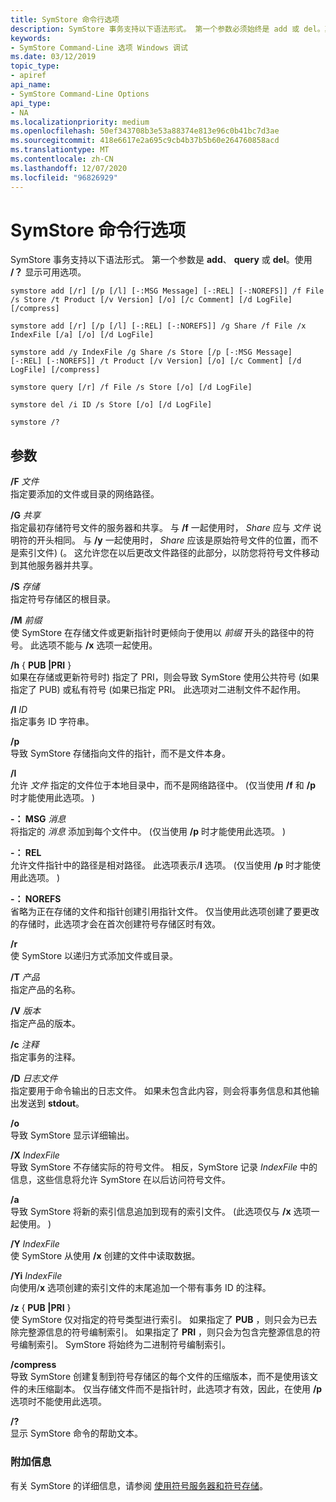 ```yaml
---
title: SymStore 命令行选项
description: SymStore 事务支持以下语法形式。 第一个参数必须始终是 add 或 del。其他参数的顺序为重要。
keywords:
- SymStore Command-Line 选项 Windows 调试
ms.date: 03/12/2019
topic_type:
- apiref
api_name:
- SymStore Command-Line Options
api_type:
- NA
ms.localizationpriority: medium
ms.openlocfilehash: 50ef343708b3e53a88374e813e96c0b41bc7d3ae
ms.sourcegitcommit: 418e6617e2a695c9cb4b37b5b60e264760858acd
ms.translationtype: MT
ms.contentlocale: zh-CN
ms.lasthandoff: 12/07/2020
ms.locfileid: "96826929"
---
```

# <a name="symstore-command-line-options"></a>SymStore 命令行选项

SymStore 事务支持以下语法形式。 第一个参数是 **add**、 **query** 或 **del**。使用 **/？** 显示可用选项。 

```dbgcmd
symstore add [/r] [/p [/l] [-:MSG Message] [-:REL] [-:NOREFS]] /f File /s Store /t Product [/v Version] [/o] [/c Comment] [/d LogFile] [/compress]

symstore add [/r] [/p [/l] [-:REL] [-:NOREFS]] /g Share /f File /x IndexFile [/a] [/o] [/d LogFile] 

symstore add /y IndexFile /g Share /s Store [/p [-:MSG Message] [-:REL] [-:NOREFS]] /t Product [/v Version] [/o] [/c Comment] [/d LogFile] [/compress]

symstore query [/r] /f File /s Store [/o] [/d LogFile]

symstore del /i ID /s Store [/o] [/d LogFile] 

symstore /? 
```

## <a name="span-idddk_symstore_command_line_options_dbgspanspan-idddk_symstore_command_line_options_dbgspanparameters"></a><span id="ddk_symstore_command_line_options_dbg"></span><span id="DDK_SYMSTORE_COMMAND_LINE_OPTIONS_DBG"></span>参数


<span id="________f_______File______"></span><span id="________f_______file______"></span><span id="________F_______FILE______"></span>**/F** *文件*   
指定要添加的文件或目录的网络路径。

<span id="________g_______Share______"></span><span id="________g_______share______"></span><span id="________G_______SHARE______"></span>**/G** *共享*   
指定最初存储符号文件的服务器和共享。 与 **/f** 一起使用时， *Share* 应与 *文件* 说明符的开头相同。 与 **/y** 一起使用时， *Share* 应该是原始符号文件的位置，而不是索引文件)  (。 这允许您在以后更改文件路径的此部分，以防您将符号文件移动到其他服务器并共享。

<span id="________s_______Store______"></span><span id="________s_______store______"></span><span id="________S_______STORE______"></span>**/S** *存储*   
指定符号存储区的根目录。

<span id="________m_______Prefix______"></span><span id="________m_______prefix______"></span><span id="________M_______PREFIX______"></span>**/M** *前缀*   
使 SymStore 在存储文件或更新指针时更倾向于使用以 *前缀* 开头的路径中的符号。 此选项不能与 **/x** 选项一起使用。

<span id="________h___PUB___PRI__"></span><span id="________h___pub___pri__"></span><span id="________H___PUB___PRI__"></span>**/h** { **PUB |PRI** }  
如果在存储或更新符号时) 指定了 PRI，则会导致 SymStore 使用公共符号 (如果指定了 PUB) 或私有符号 (如果已指定 PRI。 此选项对二进制文件不起作用。

<span id="________i_______ID______"></span><span id="________i_______id______"></span><span id="________I_______ID______"></span>**/I** *ID*   
指定事务 ID 字符串。

<span id="________p______"></span><span id="________P______"></span>**/p**   
导致 SymStore 存储指向文件的指针，而不是文件本身。

<span id="________l______"></span><span id="________L______"></span>**/l**   
允许 *文件* 指定的文件位于本地目录中，而不是网络路径中。  (仅当使用 **/f** 和 **/p** 时才能使用此选项。 ) 

<span id="_______-_MSG________Message______"></span><span id="_______-_msg________message______"></span><span id="_______-_MSG________MESSAGE______"></span>**-： MSG** *消息*   
将指定的 *消息* 添加到每个文件中。  (仅当使用 **/p** 时才能使用此选项。 ) 

<span id="_______-_REL______"></span><span id="_______-_rel______"></span>**-： REL**   
允许文件指针中的路径是相对路径。 此选项表示/**l** 选项。  (仅当使用 **/p** 时才能使用此选项。 ) 

<span id="_______-_NOREFS______"></span><span id="_______-_norefs______"></span>**-： NOREFS**   
省略为正在存储的文件和指针创建引用指针文件。 仅当使用此选项创建了要更改的存储时，此选项才会在首次创建符号存储区时有效。

<span id="________r______"></span><span id="________R______"></span>**/r**   
使 SymStore 以递归方式添加文件或目录。

<span id="________t_______Product______"></span><span id="________t_______product______"></span><span id="________T_______PRODUCT______"></span>**/T** *产品*   
指定产品的名称。

<span id="________v_______Version______"></span><span id="________v_______version______"></span><span id="________V_______VERSION______"></span>**/V** *版本*   
指定产品的版本。

<span id="________c_______Comment______"></span><span id="________c_______comment______"></span><span id="________C_______COMMENT______"></span>**/c** *注释*   
指定事务的注释。

<span id="________d_______LogFile______"></span><span id="________d_______logfile______"></span><span id="________D_______LOGFILE______"></span>**/D** *日志文件*   
指定要用于命令输出的日志文件。 如果未包含此内容，则会将事务信息和其他输出发送到 **stdout**。

<span id="________o______"></span><span id="________O______"></span>**/o**   
导致 SymStore 显示详细输出。

<span id="________x_______IndexFile______"></span><span id="________x_______indexfile______"></span><span id="________X_______INDEXFILE______"></span>**/X** *IndexFile*   
导致 SymStore 不存储实际的符号文件。 相反，SymStore 记录 *IndexFile* 中的信息，这些信息将允许 SymStore 在以后访问符号文件。

<span id="________a______"></span><span id="________A______"></span>**/a**   
导致 SymStore 将新的索引信息追加到现有的索引文件。  (此选项仅与 **/x** 选项一起使用。 ) 

<span id="________y_______IndexFile______"></span><span id="________y_______indexfile______"></span><span id="________Y_______INDEXFILE______"></span>**/Y** *IndexFile*   
使 SymStore 从使用 **/x** 创建的文件中读取数据。

<span id="________yi_______IndexFile______"></span><span id="________yi_______indexfile______"></span><span id="________YI_______INDEXFILE______"></span>**/Yi** *IndexFile*   
向使用/**x** 选项创建的索引文件的末尾追加一个带有事务 ID 的注释。

<span id="________z___PUB___PRI__"></span><span id="________z___pub___pri__"></span><span id="________Z___PUB___PRI__"></span>**/z** { **PUB |PRI** }  
使 SymStore 仅对指定的符号类型进行索引。 如果指定了 **PUB** ，则只会为已去除完整源信息的符号编制索引。 如果指定了 **PRI** ，则只会为包含完整源信息的符号编制索引。 SymStore 将始终为二进制符号编制索引。

<span id="________compress______"></span><span id="________COMPRESS______"></span>**/compress**   
导致 SymStore 创建复制到符号存储区的每个文件的压缩版本，而不是使用该文件的未压缩副本。 仅当存储文件而不是指针时，此选项才有效，因此，在使用 **/p** 选项时不能使用此选项。

<span id="_______________"></span> **/?**   
显示 SymStore 命令的帮助文本。

### <a name="span-idadditional_informationspanspan-idadditional_informationspanspan-idadditional_informationspanadditional-information"></a><span id="Additional_Information"></span><span id="additional_information"></span><span id="ADDITIONAL_INFORMATION"></span>附加信息

有关 SymStore 的详细信息，请参阅 [使用符号服务器和符号存储](symbol-stores-and-symbol-servers.md)。









